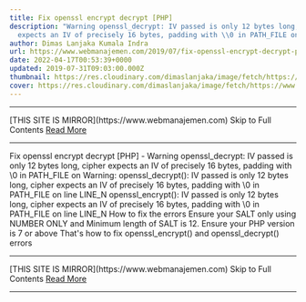 ```yaml
---
title: Fix openssl encrypt decrypt [PHP]
description: "Warning openssl_decrypt: IV passed is only 12 bytes long, cipher
  expects an IV of precisely 16 bytes, padding with \\0 in PATH_FILE on"
author: Dimas Lanjaka Kumala Indra
url: https://www.webmanajemen.com/2019/07/fix-openssl-encrypt-decrypt-php.html
date: 2022-04-17T00:53:39+0000
updated: 2019-07-31T09:03:00.000Z
thumbnail: https://res.cloudinary.com/dimaslanjaka/image/fetch/https://www.webmanajemen.com/assets/img/phpjs.svg?.png
cover: https://res.cloudinary.com/dimaslanjaka/image/fetch/https://www.webmanajemen.com/assets/img/phpjs.svg?.png
---
```


<hr/> [THIS SITE IS MIRROR](https://www.webmanajemen.com) Skip to Full Contents <a href="https://www.webmanajemen.com/2019/07/fix-openssl-encrypt-decrypt-php.html" rel="follow" class="button" id="read-more">Read More</a> <hr/> Fix openssl encrypt decrypt [PHP] - Warning openssl_decrypt: IV passed is only 12 bytes long, cipher expects an IV of precisely 16 bytes, padding with \0 in PATH_FILE on Warning: openssl_decrypt(): IV passed is only 12 bytes long, cipher expects an IV of precisely 16 bytes, padding with \0 in PATH_FILE on line LINE_N
openssl_encrypt(): IV passed is only 12 bytes long, cipher expects an IV of precisely 16 bytes, padding with \0 in PATH_FILE on line LINE_N
How to fix the errors
Ensure your SALT only using NUMBER ONLY and Minimum length of SALT is 12.
Ensure your PHP version is 7 or above
That's how to fix openssl_encrypt() and openssl_decrypt() errors <hr/> [THIS SITE IS MIRROR](https://www.webmanajemen.com) Skip to Full Contents <a href="https://www.webmanajemen.com/2019/07/fix-openssl-encrypt-decrypt-php.html" rel="follow" class="button" id="read-more">Read More</a> <hr/>